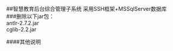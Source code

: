 ##智慧教育后台综合管理子系统
采用SSH框架+MSSqlServer数据库   
###删除以下jar包：   
antlr-2.7.2.jar   
cglib-2.2.jar  

####其他说明



